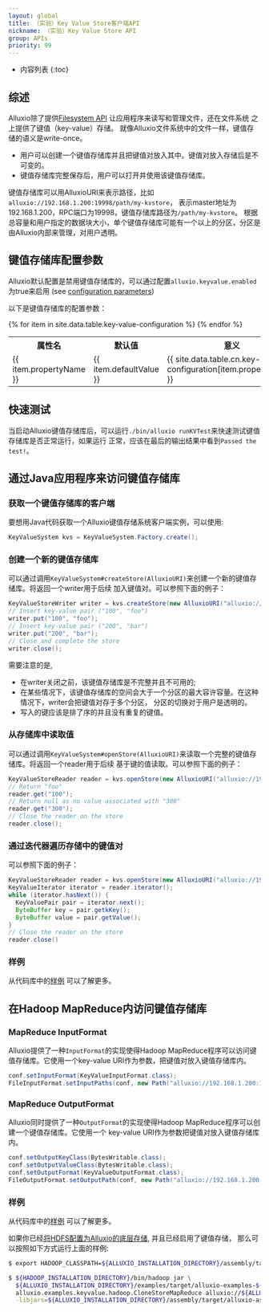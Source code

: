 ```yaml
---
layout: global
title: （实验）Key Value Store客户端API
nickname: （实验）Key Value Store API
group: APIs
priority: 99
---
```


* 内容列表
{:toc}

## 综述
Alluxio除了提供[Filesystem API](File-System-API.html) 让应用程序来读写和管理文件，还在文件系统
之上提供了键值（key-value）存储。
就像Alluxio文件系统中的文件一样，键值存储的语义是write-once。

* 用户可以创建一个键值存储库并且把键值对放入其中。键值对放入存储后是不可变的。
* 键值存储库完整保存后，用户可以打开并使用该键值存储库。

键值存储库可以用AlluxioURI来表示路径，比如`alluxio://192.168.1.200:19998/path/my-kvstore`，
表示master地址为192.168.1.200，RPC端口为19998，键值存储库路径为`/path/my-kvstore`。
根据总容量和用户指定的数据块大小，单个键值存储库可能有一个以上的分区，分区是由Alluxio内部来管理，对用户透明。

## 键值存储库配置参数

Alluxio默认配置是禁用键值存储库的，可以通过配置`alluxio.keyvalue.enabled`为true来启用 (see
[configuration parameters](Configuration-Settings.html))

以下是键值存储库的配置参数：

<table class="table table-striped">
<tr><th>属性名</th><th>默认值</th><th>意义</th></tr>
{% for item in site.data.table.key-value-configuration %}
  <tr>
    <td>{{ item.propertyName }}</td>
    <td>{{ item.defaultValue }}</td>
    <td>{{ site.data.table.cn.key-value-configuration[item.propertyName] }}</td>
  </tr>
{% endfor %}
</table>

## 快速测试

当启动Alluxio键值存储库后，可以运行`./bin/alluxio runKVTest`来快速测试键值存储库是否正常运行，如果运行
正常，应该在最后的输出结果中看到`Passed the test!`。

## 通过Java应用程序来访问键值存储库

### 获取一个键值存储库的客户端

要想用Java代码获取一个Alluxio键值存储系统客户端实例，可以使用:

```java
KeyValueSystem kvs = KeyValueSystem.Factory.create();
```

### 创建一个新的键值存储库

可以通过调用`KeyValueSystem#createStore(AlluxioURI)`来创建一个新的键值存储库。将返回一个writer用于后续
加入键值对。可以参照下面的例子：

```java
KeyValueStoreWriter writer = kvs.createStore(new AlluxioURI("alluxio://192.168.1.200:19998/path/my-kvstore"));
// Insert key-value pair ("100", "foo")
writer.put("100", "foo");
// Insert key-value pair ("200", "bar")
writer.put("200", "bar");
// Close and complete the store
writer.close();
```

需要注意的是,

* 在writer关闭之前，该键值存储库是不完整并且不可用的;
* 在某些情况下，该键值存储库的空间会大于一个分区的最大容许容量。在这种情况下，writer会把键值对存于多个分区，
分区的切换对于用户是透明的。
* 写入的键应该是排了序的并且没有重复的键值。

### 从存储库中读取值

可以通过调用`KeyValueSystem#openStore(AlluxioURI)`来读取一个完整的键值存储库。将返回一个reader用于后续
基于键的值读取。可以参照下面的例子：

```java
KeyValueStoreReader reader = kvs.openStore(new AlluxioURI("alluxio://192.168.1.200:19998/path/kvstore/"));
// Return "foo"
reader.get("100");
// Return null as no value associated with "300"
reader.get("300");
// Close the reader on the store
reader.close();
```

### 通过迭代器遍历存储中的键值对

可以参照下面的例子：

```java
KeyValueStoreReader reader = kvs.openStore(new AlluxioURI("alluxio://192.168.1.200:19998/path/kvstore/"));
KeyValueIterator iterator = reader.iterator();
while (iterator.hasNext()) {
  KeyValuePair pair = iterator.next();
  ByteBuffer key = pair.getkKey();
  ByteBuffer value = pair.getValue();
}
// Close the reader on the store
reader.close()
```

### 样例

从代码库中的[样例](https://github.com/Alluxio/alluxio/tree/master/examples/src/main/java/alluxio/examples/keyvalue)
 可以了解更多。

## 在Hadoop MapReduce内访问键值存储库

### MapReduce InputFormat

Alluxio提供了一种`InputFormat`的实现使得Hadoop MapReduce程序可以访问键值存储库。它使用一个key-value
URI作为参数，把键值对放入键值存储库内。

```java
conf.setInputFormat(KeyValueInputFormat.class);
FileInputFormat.setInputPaths(conf, new Path("alluxio://192.168.1.200:19998/input-store"));
```


### MapReduce OutputFormat
Alluxio同时提供了一种`OutputFormat`的实现使得Hadoop MapReduce程序可以创建一个键值存储库。它使用一个
key-value URI作为参数把键值对放入键值存储库内。

```java
conf.setOutputKeyClass(BytesWritable.class);
conf.setOutputValueClass(BytesWritable.class);
conf.setOutputFormat(KeyValueOutputFormat.class);
FileOutputFormat.setOutputPath(conf, new Path("alluxio://192.168.1.200:19998/output-store"));
```

### 样例

从代码库中的[样例](https://github.com/Alluxio/alluxio/blob/master/examples/src/main/java/alluxio/examples/keyvalue/hadoop/CloneStoreMapReduce.java)
 可以了解更多。

如果你已经[将HDFS配置为Alluxio的底层存储](Configuring-Alluxio-with-HDFS.html), 并且已经启用了键值存储，
那么可以按照如下方式运行上面的样例:

```bash
$ export HADOOP_CLASSPATH=${ALLUXIO_INSTALLATION_DIRECTORY}/assembly/target/alluxio-assemblies-${ALLUXIO_VERSION}-jar-with-dependencies.jar

$ ${HADOOP_INSTALLATION_DIRECTORY}/bin/hadoop jar \
  ${ALLUXIO_INSTALLATION_DIRECTORY}/examples/target/alluxio-examples-${ALLUXIO_VERSION}.jar \
  alluxio.examples.keyvalue.hadoop.CloneStoreMapReduce alluxio://${ALLUXIO_MASTER}:${PORT}/${INPUT_KEY_VALUE_STORE_PATH} alluxio://${ALLUXIO_MASTER}:${PORT}/${OUTPUT_KEY_VALUE_STORE_PATH} \
  -libjars=${ALLUXIO_INSTALLATION_DIRECTORY}/assembly/target/alluxio-assemblies-${ALLUXIO_VERSION}-jar-with-dependencies.jar
```
